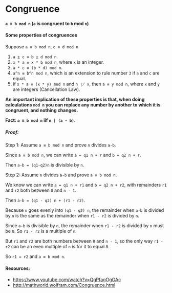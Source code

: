 # Congruence

#### `a ≡ b mod n` (`a` is congruent to `b` mod `n`)

#### Some properties of congruences

Suppose `a ≡ b mod n`, `c ≡ d mod n`

1. `a ± c ≡ b ± d mod n`.
1. `x * a ≡ x * b mod n`, where `x` is an integer.
1. `a * c ≡ (b * d) mod n`.
1. `a^n ≡ b^n mod n`, which is an extension to rule number `3` if `a` and `c` are equal.
1. if `x * a ≡ (x * y) mod n` and `n ∤ x`, then `a ≡ y mod n`, where `x` and `y` are integers (Cancellation Law).

**An important implication of these properties is that, when doing calculations `mod n` you can replace any number by another to which it is congruent, and nothing changes.**

**Fact: `a ≡ b mod n` iif `n | (a - b)`.**

##### Proof:
Step 1:  Assume `a ≡ b mod n` and prove `n` divides `a-b`.

Since `a ≡ b mod n`, we can write `a = q1 n + r` and `b = q2 n + r`.

Then `a-b = (q1-q2)n` is divisible by `n`.

Step 2:  Assume `n` divides `a-b` and prove `a ≡ b mod n`.

We know we can write `a = q1 n + r1` and `b = q2 n + r2`, with remainders `r1` and `r2` both between `0` and `n - 1`.

Then `a-b = (q1 - q2) n + (r1 - r2)`.

Because `n` goes evenly into `(q1 - q2) n`, the remainder when `a-b` is divided by `n` is the same as the remainder when `r1 - r2` is divided by `n`.

Since `a-b` is divisible by `n`, the remainder when `r1 - r2` is divided by `n` must be `0`.  So `r1 - r2` is a multiple of `n`.

But `r1` and `r2` are both numbers between `0` and `n - 1`, so the only way `r1 - r2` can be an even multiple of `n` is for it to equal `0`.

So `r1 = r2` and `a ≡ b mod n`.

#### Resources:
* https://www.youtube.com/watch?v=QgPfagOgOAc
* http://mathworld.wolfram.com/Congruence.html
